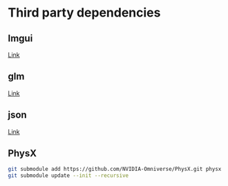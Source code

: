 # Third party dependencies

## Imgui

[Link](https://github.com/ocornut/imgui)

## glm

[Link](https://github.com/g-truc/glm)

## json

[Link](https://github.com/nlohmann/json?tab=readme-ov-file#embedded)

## PhysX

```bash
git submodule add https://github.com/NVIDIA-Omniverse/PhysX.git physx
git submodule update --init --recursive
```
